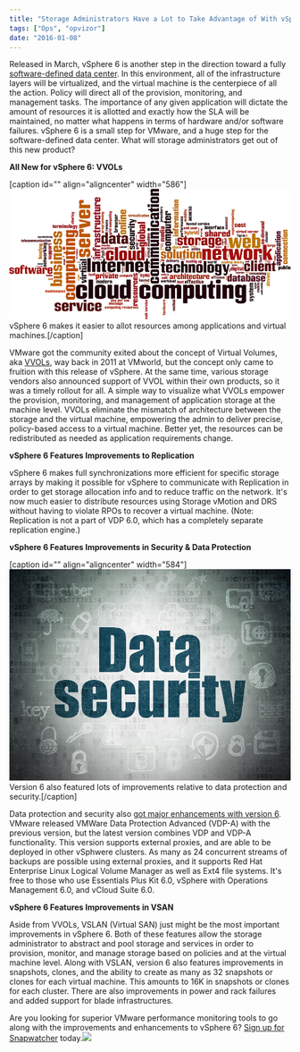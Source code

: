 ```yaml
---
title: "Storage Administrators Have a Lot to Take Advantage of With vSphere 6 and VMware Performance Monitoring Tools"
tags: ["Ops", "opvizor"]
date: "2016-01-08"
---
```


Released in March, vSphere 6 is another step in the direction toward a fully [software-defined data center](http://www.webopedia.com/TERM/S/software_defined_data_center_SDDC.html). In this environment, all of the infrastructure layers will be virtualized, and the virtual machine is the centerpiece of all the action. Policy will direct all of the provision, monitoring, and management tasks. The importance of any given application will dictate the amount of resources it is allotted and exactly how the SLA will be maintained, no matter what happens in terms of hardware and/or software failures. vSphere 6 is a small step for VMware, and a huge step for the software-defined data center. What will storage administrators get out of this new product?

**All New for vSphere 6: VVOLs**

\[caption id="" align="aligncenter" width="586"\]![VMware performance](/images/blog/bigstock-Cloud-Computing-Word-Cloud-81470858.jpg) vSphere 6 makes it easier to allot resources among applications and virtual machines.\[/caption\]

VMware got the community exited about the concept of Virtual Volumes, aka [VVOLs](http://searchvirtualstorage.techtarget.com/feature/Prepare-for-VMware-VVOLs-and-how-they-will-change-storage-products), way back in 2011 at VMworld, but the concept only came to fruition with this release of vSphere. At the same time, various storage vendors also announced support of VVOL within their own products, so it was a timely rollout for all. A simple way to visualize what VVOLs empower the provision, monitoring, and management of application storage at the machine level. VVOLs eliminate the mismatch of architecture between the storage and the virtual machine, empowering the admin to deliver precise, policy-based access to a virtual machine. Better yet, the resources can be redistributed as needed as application requirements change.

**vSphere 6 Features Improvements to Replication**

vSphere 6 makes full synchronizations more efficient for specific storage arrays by making it possible for vSphere to communicate with Replication in order to get storage allocation info and to reduce traffic on the network. It's now much easier to distribute resources using Storage vMotion and DRS without having to violate RPOs to recover a virtual machine. (Note: Replication is not a part of VDP 6.0, which has a completely separate replication engine.)

**vSphere 6 Features Improvements in Security & Data Protection**

\[caption id="" align="aligncenter" width="584"\]![VMware performance](/images/blog/bigstock-Protection-concept-Data-Secur-92894576.jpg) Version 6 also featured lots of improvements relative to data protection and security.\[/caption\]

Data protection and security also [got major enhancements with version 6](http://searchvirtualstorage.techtarget.com/feature/VMware-vSphere-6-release-good-news-for-storage-admins). VMware released VMWare Data Protection Advanced (VDP-A) with the previous version, but the latest version combines VDP and VDP-A functionality. This version supports external proxies, and are able to be deployed in other vSphwere clusters. As many as 24 concurrent streams of backups are possible using external proxies, and it supports Red Hat Enterprise Linux Logical Volume Manager as well as Ext4 file systems. It's free to those who use Essentials Plus Kit 6.0, vSphere with Operations Management 6.0, and vCloud Suite 6.0.

**vSphere 6 Features Improvements in VSAN**

Aside from VVOLs, VSLAN (Virtual SAN) just might be the most important improvements in vSphere 6. Both of these features allow the storage administrator to abstract and pool storage and services in order to provision, monitor, and manage storage based on policies and at the virtual machine level. Along with VSLAN, version 6 also features improvements in snapshots, clones, and the ability to create as many as 32 snapshots or clones for each virtual machine. This amounts to 16K in snapshots or clones for each cluster. There are also improvements in power and rack failures and added support for blade infrastructures.

Are you looking for superior VMware performance monitoring tools to go along with the improvements and enhancements to vSphere 6? [Sign up for Snapwatcher](http://try.opvizor.com/snapwatcher/) today.![](http://mediashower.com/content?Action=tp&cid=35376)
